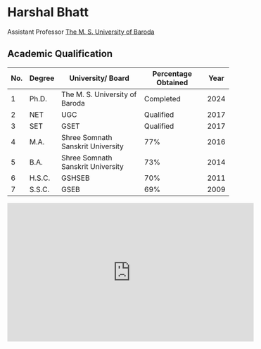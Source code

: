 # Harshal Bhatt
Assistant Professor
[The M. S. University of Baroda](https://msubaroda.ac.in/academics/FOA/Details/135)


## Academic Qualification

| **No.** | **Degree** | **University/ Board**             | **Percentage Obtained** | **Year** |
| ------- | ---------- | --------------------------------- | ----------------------- | -------- |
| 1       | Ph.D.      | The M. S. University of Baroda    | Completed               | 2024     |
| 2       | NET        | UGC                               | Qualified               | 2017     |
| 3       | SET        | GSET                              | Qualified               | 2017     |
| 4       | M.A.       | Shree Somnath Sanskrit University | 77%                     | 2016     |
| 5       | B.A.       | Shree Somnath Sanskrit University | 73%                     | 2014     |
| 6       | H.S.C.     | GSHSEB                            | 70%                     | 2011     |
| 7       | S.S.C.     | GSEB                              | 69%                     | 2009     |


<iframe width="560" height="315" src="https://www.youtube.com/embed/H7GrKahiQ4E?si=21lYhnrckQQOaRSv" title="YouTube video player" frameborder="0" allow="accelerometer; autoplay; clipboard-write; encrypted-media; gyroscope; picture-in-picture; web-share" referrerpolicy="strict-origin-when-cross-origin" allowfullscreen></iframe>
